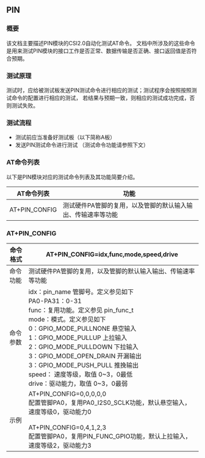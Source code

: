 ## PIN

### 概要

该文档主要描述PIN模块的CSI2.0自动化测试AT命令。 文档中所涉及的这些命令是用来测试PIN模块的接口工作是否正常、数据传输是否正确、接口返回值是否符合预期。


### 测试原理

测试时，应给被测试板发送PIN测试命令进行相应的测试；测试程序会按照按照测试命令的配置进行相应的测试， 若结果与预期一致，则相应的测试成功完成，否则测试失败。


### 测试流程

- 测试前应当准备好测试板（以下简称A板）
- 发送PIN测试命令进行测试 （测试命令功能请参照下文）


### AT命令列表 

以下是PIN模块对应的测试命令列表及其功能简要介绍。

| AT命令列表    | 功能                                                         |
| ------------- | ------------------------------------------------------------ |
| AT+PIN_CONFIG | 测试硬件PA管脚的复用，以及管脚的默认输入输出、传输速率等功能 |



### AT+PIN_CONFIG

| 命令格式 | AT+PIN_CONFIG=idx,func,mode,speed,drive |
|------------------------------------------|--------------------------------------------------------------------------------------------------|
| 命令功能 | 测试硬件PA管脚的复用，以及管脚的默认输入输出、传输速率等功能 |
| 命令参数 | idx：pin_name 管脚号。定义参见如下<br/>PA0-PA31：0-31<br/>func：复用功能。定义参见 pin_func_t<br/>mode：模式。定义参见如下<br/>0：GPIO_MODE_PULLNONE 悬空输入<br/>1：GPIO_MODE_PULLUP 上拉输入<br/>2：GPIO_MODE_PULLDOWN 下拉输入<br/>3：GPIO_MODE_OPEN_DRAIN 开漏输出 <br/>3：GPIO_MODE_PUSH_PULL 推挽输出 <br/>speed： 速度等级，取值 0~3，0最低<br/>drive：驱动能力，取值 0~3，0最弱 |
| 示例 | AT+PIN_CONFIG=0,0,0,0,0 <br/>配置管脚PA0，复用PA0_I2S0_SCLK功能，默认悬空输入，速度等级0，驱动能力0<br/><br/> AT+PIN_CONFIG=0,4,1,2,3 <br/>配置管脚PA0，复用PIN_FUNC_GPIO功能，默认上拉输入，速度等级2，驱动能力3 |
